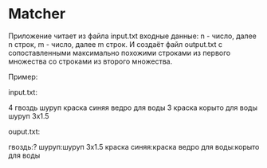 # Matcher

Приложение читает из файла input.txt входные данные: n - число, далее n строк, m - число, далее m строк.
И создаёт файл output.txt с сопоставленными максимально похожими строками из первого множества со строками из второго
множества.

Пример:

input.txt:

4
гвоздь
шуруп
краска синяя
ведро для воды
3
краска
корыто для воды
шуруп 3х1.5

ouput.txt:

гвоздь:?
шуруп:шуруп 3х1.5
краска синяя:краска
ведро для воды:корыто для воды